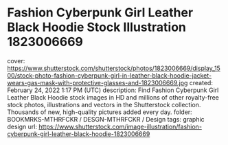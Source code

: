 # Fashion Cyberpunk Girl Leather Black Hoodie Stock Illustration 1823006669

cover: https://www.shutterstock.com/shutterstock/photos/1823006669/display_1500/stock-photo-fashion-cyberpunk-girl-in-leather-black-hoodie-jacket-wears-gas-mask-with-protective-glasses-and-1823006669.jpg
created: February 24, 2022 1:17 PM (UTC)
description: Find Fashion Cyberpunk Girl Leather Black Hoodie stock images in HD and millions of other royalty-free stock photos, illustrations and vectors in the Shutterstock collection.  Thousands of new, high-quality pictures added every day.
folder: BOOKMRKS-MTHRFCKR / DESGN-MTHRFCKR / Design
tags: graphic design
url: https://www.shutterstock.com/image-illustration/fashion-cyberpunk-girl-leather-black-hoodie-1823006669